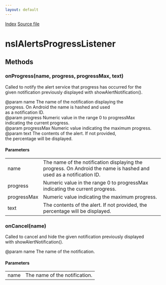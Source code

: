 ```yaml
---
layout: default
---
```

<div id='links'><a href="../index.html">Index</a>
<a href="http://dxr.mozilla.org/mozilla-central/source/toolkit/components/alerts/nsIAlertsService.idl">Source file</a>
</div>

# nsIAlertsProgressListener #

## Methods ##

### onProgress(name, progress, progressMax, text) ###
  
Called to notify the alert service that progress has occurred for the  
given notification previously displayed with showAlertNotification().  
  
@param name         The name of the notification displaying the  
                    progress. On Android the name is hashed and used  
                    as a notification ID.  
@param progress     Numeric value in the range 0 to progressMax  
                    indicating the current progress.  
@param progressMax  Numeric value indicating the maximum progress.  
@param text         The contents of the alert. If not provided,  
                    the percentage will be displayed.  
  

#### Parameters ####

<table>

<tr>
<td>name</td>
<td>The name of the notification displaying the  
                    progress. On Android the name is hashed and used  
                    as a notification ID.  
</td>
</tr>

<tr>
<td>progress</td>
<td>Numeric value in the range 0 to progressMax  
                    indicating the current progress.  
</td>
</tr>

<tr>
<td>progressMax</td>
<td>Numeric value indicating the maximum progress.  
</td>
</tr>

<tr>
<td>text</td>
<td>The contents of the alert. If not provided,  
                    the percentage will be displayed.  
</td>
</tr>

</table>

### onCancel(name) ###
  
Called to cancel and hide the given notification previously displayed  
with showAlertNotification().  
  
@param name         The name of the notification.  
  

#### Parameters ####

<table>

<tr>
<td>name</td>
<td>The name of the notification.  
</td>
</tr>

</table>
